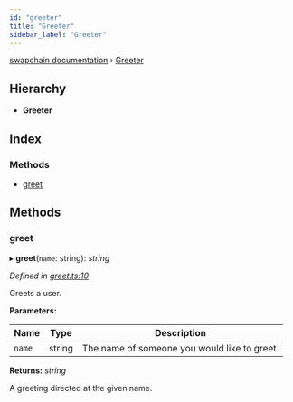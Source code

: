 ```yaml
---
id: "greeter"
title: "Greeter"
sidebar_label: "Greeter"
---
```


[swapchain documentation](../globals.md) › [Greeter](greeter.md)

## Hierarchy

- **Greeter**

## Index

### Methods

- [greet](greeter.md#greet)

## Methods

### greet

▸ **greet**(`name`: string): _string_

_Defined in [greet.ts:10](https://github.com/chronark/swapchain/blob/66c2107/src/greet.ts#L10)_

Greets a user.

**Parameters:**

| Name   | Type   | Description                                  |
| ------ | ------ | -------------------------------------------- |
| `name` | string | The name of someone you would like to greet. |

**Returns:** _string_

A greeting directed at the given name.
